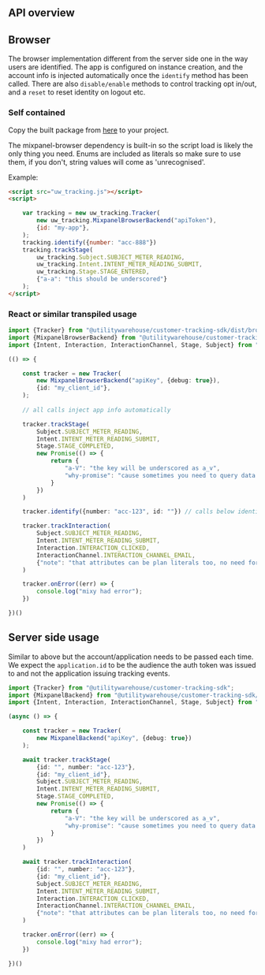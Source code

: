 ## API overview

## Browser

The browser implementation different from the server side one in the way users are identified. The app is configured on instance creation, and the account info is injected automatically once the `identify` method has been called.
There are also `disable/enable` methods to control tracking opt in/out, and a `reset` to reset identity on logout etc.

### Self contained

Copy the built package from [here](dist-browser/uw_tracking.js) to your project.

The mixpanel-browser dependency is built-in so the script load is likely 
the only thing you need. Enums are included as literals so make sure to use them, if you don't, 
string values will come as 'unrecognised'.

Example:

```html
<script src="uw_tracking.js"></script>
<script>

    var tracking = new uw_tracking.Tracker(
        new uw_tracking.MixpanelBrowserBackend("apiToken"),
        {id: "my-app"},
    );
    tracking.identify({number: "acc-888"})
    tracking.trackStage(
        uw_tracking.Subject.SUBJECT_METER_READING,
        uw_tracking.Intent.INTENT_METER_READING_SUBMIT,
        uw_tracking.Stage.STAGE_ENTERED,
        {"a-a": "this should be underscored"}
    );
</script>
```

### React or similar transpiled usage

```typescript
import {Tracker} from "@utilitywarehouse/customer-tracking-sdk/dist/browser";
import {MixpanelBrowserBackend} from "@utilitywarehouse/customer-tracking-sdk/dist/backend/mixpanel-browser.js";
import {Intent, Interaction, InteractionChannel, Stage, Subject} from "@utilitywarehouse/customer-tracking-sdk/dist/generated/tracking";

(() => {

    const tracker = new Tracker(
        new MixpanelBrowserBackend("apiKey", {debug: true}),
        {id: "my_client_id"},
    );
    
    // all calls inject app info automatically

    tracker.trackStage(
        Subject.SUBJECT_METER_READING,
        Intent.INTENT_METER_READING_SUBMIT,
        Stage.STAGE_COMPLETED,
        new Promise(() => {
            return {
                "a-V": "the key will be underscored as a_v",
                "why-promise": "cause sometimes you need to query data sources to get event context and this needs to be async"
            }
        })
    )

    tracker.identify({number: "acc-123", id: ""}) // calls below identify will inject account automatically

    tracker.trackInteraction(
        Subject.SUBJECT_METER_READING,
        Intent.INTENT_METER_READING_SUBMIT,
        Interaction.INTERACTION_CLICKED,
        InteractionChannel.INTERACTION_CHANNEL_EMAIL,
        {"note": "that attributes can be plan literals too, no need for a promise"}
    )

    tracker.onError((err) => {
        console.log("mixy had error");
    })

})()
````

## Server side usage

Similar to above but the account/application needs to be passed each time. We expect the `application.id` to be
the audience the auth token was issued to and not the application issuing tracking events.

```typescript
import {Tracker} from "@utilitywarehouse/customer-tracking-sdk";
import {MixpanelBackend} from "@utilitywarehouse/customer-tracking-sdk/dist/backend/mixpanel";
import {Intent, Interaction, InteractionChannel, Stage, Subject} from "@utilitywarehouse/customer-tracking-sdk/dist/generated/tracking";

(async () => {

    const tracker = new Tracker(
        new MixpanelBackend("apiKey", {debug: true})
    );

    await tracker.trackStage(
        {id: "", number: "acc-123"},
        {id: "my_client_id"},
        Subject.SUBJECT_METER_READING,
        Intent.INTENT_METER_READING_SUBMIT,
        Stage.STAGE_COMPLETED,
        new Promise(() => {
            return {
                "a-V": "the key will be underscored as a_v",
                "why-promise": "cause sometimes you need to query data sources to get event context and this needs to be async"
            }
        })
    )

    await tracker.trackInteraction(
        {id: "", number: "acc-123"},
        {id: "my_client_id"},
        Subject.SUBJECT_METER_READING,
        Intent.INTENT_METER_READING_SUBMIT,
        Interaction.INTERACTION_CLICKED,
        InteractionChannel.INTERACTION_CHANNEL_EMAIL,
        {"note": "that attributes can be plan literals too, no need for a promise"}
    )

    tracker.onError((err) => {
        console.log("mixy had error");
    })

})()
```